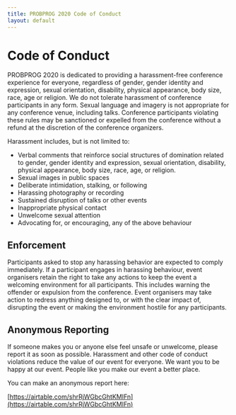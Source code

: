 ```yaml
---
title: PROBPROG 2020 Code of Conduct
layout: default
---
```


# Code of Conduct

PROBPROG 2020 is dedicated to providing a harassment-free conference
experience for everyone, regardless of gender, gender identity and
expression, sexual orientation, disability, physical appearance, body
size, race, age or religion. We do not tolerate harassment of
conference participants in any form. Sexual language and imagery is
not appropriate for any conference venue, including talks. Conference
participants violating these rules may be sanctioned or expelled from
the conference without a refund at the discretion of the conference
organizers.

Harassment includes, but is not limited to:

- Verbal comments that reinforce social structures of domination related to gender, gender identity and expression, sexual orientation, disability, physical appearance, body size, race, age, or religion.
- Sexual images in public spaces
- Deliberate intimidation, stalking, or following 
- Harassing photography or recording
- Sustained disruption of talks or other events
- Inappropriate physical contact
- Unwelcome sexual attention
- Advocating for, or encouraging, any of the above behaviour

## Enforcement

Participants asked to stop any harassing behavior are expected to comply immediately.
If a participant engages in harassing behaviour, event organisers retain the right to take any actions to keep the event a welcoming environment for all participants. This includes warning the offender or expulsion from the conference.
Event organisers may take action to redress anything designed to, or with the clear impact of, disrupting the event or making the environment hostile for any participants.

## Anonymous Reporting 

If someone makes you or anyone else feel unsafe or unwelcome, please report it as soon as possible. Harassment and other code of conduct violations reduce the value of our event for everyone. We want you to be happy at our event. People like you make our event a better place.

You can make an anonymous report here: 

[https://airtable.com/shrRjWGbcGhtKMIFn](https://airtable.com/shrRjWGbcGhtKMIFn)